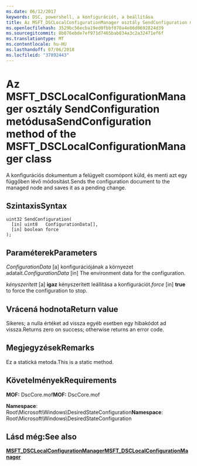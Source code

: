 ```yaml
---
ms.date: 06/12/2017
keywords: DSC, powershell, a konfigurációt, a beállítása
title: Az MSFT_DSCLocalConfigurationManager osztály SendConfiguration metódusa
ms.openlocfilehash: 3529bc56ecba19ed0fbbf070a4e86d0692824d39
ms.sourcegitcommit: 8b076ebde7ef971d7465bab834a3c2a32471ef6f
ms.translationtype: MT
ms.contentlocale: hu-HU
ms.lasthandoff: 07/06/2018
ms.locfileid: "37892443"
---
```

# <a name="sendconfiguration-method-of-the-msftdsclocalconfigurationmanager-class"></a><span data-ttu-id="4b496-103">Az MSFT_DSCLocalConfigurationManager osztály SendConfiguration metódusa</span><span class="sxs-lookup"><span data-stu-id="4b496-103">SendConfiguration method of the MSFT_DSCLocalConfigurationManager class</span></span>

<span data-ttu-id="4b496-104">A konfigurációs dokumentum a felügyelt csomópont küld, és menti azt egy függőben lévő módosítást.</span><span class="sxs-lookup"><span data-stu-id="4b496-104">Sends the configuration document to the managed node and saves it as a pending change.</span></span>

## <a name="syntax"></a><span data-ttu-id="4b496-105">Szintaxis</span><span class="sxs-lookup"><span data-stu-id="4b496-105">Syntax</span></span>

```mof
uint32 SendConfiguration(
  [in] uint8   ConfigurationData[],
  [in] boolean force
);
```

## <a name="parameters"></a><span data-ttu-id="4b496-106">Paraméterek</span><span class="sxs-lookup"><span data-stu-id="4b496-106">Parameters</span></span>

<span data-ttu-id="4b496-107">*ConfigurationData* \[a\] konfigurációjának a környezet adatait.</span><span class="sxs-lookup"><span data-stu-id="4b496-107">*ConfigurationData* \[in\] The environment data for the configuration.</span></span>

<span data-ttu-id="4b496-108">*kényszerített* \[a\] **igaz** kényszerített leállítása a konfigurációt.</span><span class="sxs-lookup"><span data-stu-id="4b496-108">*force* \[in\] **true** to force the configuration to stop.</span></span>

## <a name="return-value"></a><span data-ttu-id="4b496-109">Vrácená hodnota</span><span class="sxs-lookup"><span data-stu-id="4b496-109">Return value</span></span>

<span data-ttu-id="4b496-110">Sikeres; a nulla értéket ad vissza egyéb esetben egy hibakódot ad vissza.</span><span class="sxs-lookup"><span data-stu-id="4b496-110">Returns zero on success; otherwise returns an error code.</span></span>

## <a name="remarks"></a><span data-ttu-id="4b496-111">Megjegyzések</span><span class="sxs-lookup"><span data-stu-id="4b496-111">Remarks</span></span>

<span data-ttu-id="4b496-112">Ez a statická metoda.</span><span class="sxs-lookup"><span data-stu-id="4b496-112">This is a static method.</span></span>

## <a name="requirements"></a><span data-ttu-id="4b496-113">Követelmények</span><span class="sxs-lookup"><span data-stu-id="4b496-113">Requirements</span></span>

<span data-ttu-id="4b496-114">**MOF:** DscCore.mof</span><span class="sxs-lookup"><span data-stu-id="4b496-114">**MOF:** DscCore.mof</span></span>

<span data-ttu-id="4b496-115">**Namespace**: Root\Microsoft\Windows\DesiredStateConfiguration</span><span class="sxs-lookup"><span data-stu-id="4b496-115">**Namespace**: Root\Microsoft\Windows\DesiredStateConfiguration</span></span>

## <a name="see-also"></a><span data-ttu-id="4b496-116">Lásd még:</span><span class="sxs-lookup"><span data-stu-id="4b496-116">See also</span></span>

[<span data-ttu-id="4b496-117">**MSFT_DSCLocalConfigurationManager**</span><span class="sxs-lookup"><span data-stu-id="4b496-117">**MSFT_DSCLocalConfigurationManager**</span></span>](msft-dsclocalconfigurationmanager.md)